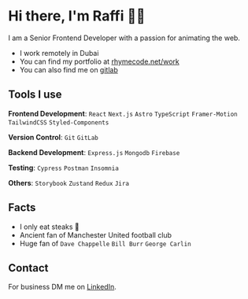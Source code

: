 [rhymecode.net/work]: https://rhymecode.net/work
[LinkedIn]: https://www.linkedin.com/in/raffi-chamakian
[gitlab]: https://gitlab.com/raffi2377

# Hi there, I'm Raffi 🤝🏻

I am a Senior Frontend Developer with a passion for animating the web.

- I work remotely in Dubai
- You can find my portfolio at [rhymecode.net/work]
- You can also find me on [gitlab]

## Tools I use

**Frontend Development**: `React` `Next.js` `Astro` `TypeScript` `Framer-Motion` `TailwindCSS` `Styled-Components`

**Version Control**: `Git` `GitLab`

**Backend Development**: `Express.js` `Mongodb` `Firebase`

**Testing**: `Cypress` `Postman` `Insomnia`

**Others**: `Storybook` `Zustand` `Redux` `Jira`

## Facts

- I only eat steaks 🥩
- Ancient fan of Manchester United football club
- Huge fan of `Dave Chappelle` `Bill Burr` `George Carlin`

## Contact

For business DM me on [LinkedIn].
